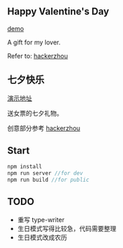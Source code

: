 ## Happy Valentine's Day
<p><a href="http://黄珊珊.com">demo</a></p>

A gift for my lover.

Refer to: <a href="https://github.com/hackerzhou/Love">hackerzhou</a>

## 七夕快乐
<p><a href="http://黄珊珊.com">演示地址</a></p>

送女票的七夕礼物。

创意部分参考 <a href="https://github.com/hackerzhou/Love">hackerzhou</a>

## Start

``` javascript
npm install
npm run server //for dev
npm run build //for public

```

## TODO

* 重写 type-writer
* 生日模式写得比较急，代码需要整理
* 生日模式改成农历
